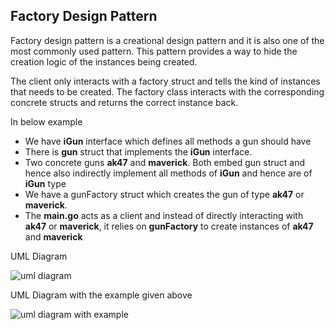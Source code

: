 ## Factory Design Pattern

Factory design pattern is a creational design pattern and it is also one of the most commonly used pattern. This pattern provides a way to hide the creation logic of the instances being created.

The client only interacts with a factory struct and tells the kind of instances that needs to be created. The factory class interacts with the corresponding concrete structs and returns the correct instance back.

In below example

 - We have **iGun** interface which defines all methods a gun should have
 - There is **gun** struct that implements the **iGun** interface.
 - Two concrete guns **ak47** and **maverick**. Both embed gun struct and hence also indirectly implement all methods of **iGun** and hence are of **iGun** type
 - We have a gunFactory struct which creates the gun of type **ak47** or **maverick**.
 - The **main.go** acts as a client and instead of directly interacting with **ak47** or **maverick**, it relies on **gunFactory** to create instances of **ak47** and **maverick**

UML Diagram

![uml diagram](https://github.com/filipeandrade6/go-design-patterns/blob/master/factory/imgs/Factory-Design-Pattern-1.jpg?raw=true)

UML Diagram with the example given above

![uml diagram with example](https://github.com/filipeandrade6/go-deisgn-patterns/blob/master/factory/imgs/Factory-Design-Pattern-2.jpg)